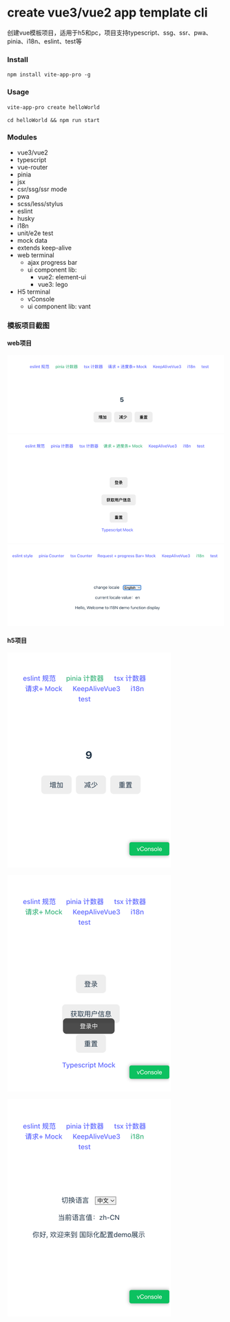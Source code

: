 # create vue3/vue2 app template cli
创建vue模板项目，适用于h5和pc，项目支持typescript、ssg、ssr、pwa、pinia、i18n、eslint、test等

### Install
```
npm install vite-app-pro -g
```

### Usage
```
vite-app-pro create helloWorld 
```

```
cd helloWorld && npm run start
```

### Modules

 * vue3/vue2
 * typescript
 * vue-router
 * pinia
 * jsx
 * csr/ssg/ssr mode
 * pwa
 * scss/less/stylus
 * eslint
 * husky
 * i18n
 * unit/e2e test
 * mock data
 * extends keep-alive
 * web terminal
    * ajax progress bar
    * ui component lib:
       * vue2: element-ui
       * vue3: lego
 * H5 terminal
   * vConsole
   * ui component lib: vant

### 模板项目截图

#### web项目
![web-pinia](./assets/web-pinia.png)
![web-request](./assets/web-request.png)
![web-i18n](./assets/web-i18n.png)

#### h5项目
![h5-pinia](./assets/h5-pinia.png)

![h5-request](./assets/h5-request.png)

![h5-i18n](./assets/h5-i18n.png)


